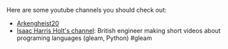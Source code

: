 Here are some youtube channels you should check out: 

- [Arkengheist20](https://www.youtube.com/@Arkengheist20)
- [Isaac Harris Holt's channel](https://www.youtube.com/@IsaacHarrisHolt): British engineer making short videos about programing languages (gleam, Python) #gleam